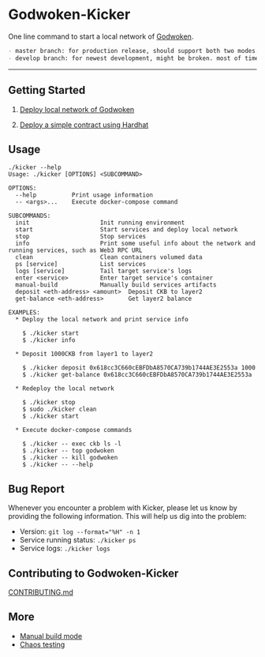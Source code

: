 # Godwoken-Kicker

One line command to start a local network of [Godwoken](https://github.com/nervosnetwork/godwoken).

```md
- master branch: for production release, should support both two modes.
- develop branch: for newest development, might be broken. most of time, only support custom-mode.
```

----

## Getting Started

1. [Deploy local network of Godwoken](./docs/kicker-start.md)

2. [Deploy a simple contract using Hardhat](./docs/hardhat-simple-project.md)


## Usage

```
./kicker --help
Usage: ./kicker [OPTIONS] <SUBCOMMAND>

OPTIONS:
  --help          Print usage information
  -- <args>...    Execute docker-compose command

SUBCOMMANDS:
  init                    Init running environment
  start                   Start services and deploy local network
  stop                    Stop services
  info                    Print some useful info about the network and running services, such as Web3 RPC URL
  clean                   Clean containers volumed data
  ps [service]            List services
  logs [service]          Tail target service's logs
  enter <service>         Enter target service's container
  manual-build            Manually build services artifacts
  deposit <eth-address> <amount>  Deposit CKB to layer2
  get-balance <eth-address>       Get layer2 balance

EXAMPLES:
  * Deploy the local network and print service info

    $ ./kicker start
    $ ./kicker info

  * Deposit 1000CKB from layer1 to layer2

    $ ./kicker deposit 0x618cc3C660cEBFDbA8570CA739b1744AE3E2553a 1000
    $ ./kicker get-balance 0x618cc3C660cEBFDbA8570CA739b1744AE3E2553a

  * Redeploy the local network

    $ ./kicker stop
    $ sudo ./kicker clean
    $ ./kicker start

  * Execute docker-compose commands

    $ ./kicker -- exec ckb ls -l
    $ ./kicker -- top godwoken
    $ ./kicker -- kill godwoken
    $ ./kicker -- --help
```

## Bug Report

Whenever you encounter a problem with Kicker, please let us know by providing the following information. This will help us dig into the problem:

- Version: `git log --format="%H" -n 1`
- Service running status: `./kicker ps`
- Service logs: `./kicker logs`

## Contributing to Godwoken-Kicker

[CONTRIBUTING.md](docs/CONTRIBUTING.md)

## More

* [Manual build mode](docs/manual-build.md)
* [Chaos testing](docs/chaos-test.md)
